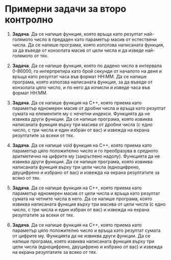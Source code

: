 # Примерни задачи за второ контролно

1. **Задача**. Да се напише функция, която връща като резултат най-голямото число в предаден като параметър масив от естествени числа. Да се напише програма, която използва написаната функция, за да въведе от конзолата масив от цели числа и да изведе най-голямото от тях.

2. **Задача**. Да се напише функция, която по дадено число в интервала 0-86000, го интерпретира като брой секунди от началото на деня и връща като резултат часа във формат HH:MM. Да се напише програма, която използва написаната функция, за да въведе от конзолата цяло число, и по него да изчисли и изведе часа във формат HH:MM.

3. **Задача**. Да се напише функция на C++, която приема като параметър едномерен масив от дробни числа и връща като резултат сумата на елементите му с нечетни индекси. Функцията да не извиква други функции. Да се напише програма, която извиква написаната функция върху три масива от дробни числа (с едно число, с три числа и един избран от вас) и извежда на екрана резултатите за всеки от тях.

4. **Задача**. Да се напише void функция на C++, която приема като параметър цяло положително число и го преобразува в средното аритметично на цифрите му (закръглено надолу). Функцията да не извиква други функции. Да се напише програма, която извиква написаната функция върху три цели числа (едноцифрено, двуцифрено и избрано от вас) и извежда на екрана резултатите за всяко от тях.

5. **Задача**. Да се напише функция на C++, която приема като параметър едномерен масив от цели числа и връща като резултат сумата на четните числа в него. Да се напише програма, която извиква написаната функция върху три масива от цели числа (с едно число, с три числа и един избран от вас) и извежда на екрана резултатите за всеки от тях.

6. **Задача**. Да се напише функция на C++, която приема като параметър цяло положително число и връща като резултат сумата от цифрите му. Функцията да не извиква други функции. Да се напише програма, която извиква написаната функция върху три цели числа (едноцифрено, двуцифрено и избрано от вас) и извежда на екрана резултатите за всяко от тях. 
